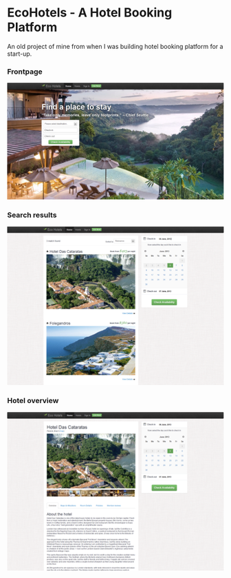 # EcoHotels - A Hotel Booking Platform
An old project of mine from when I was building hotel booking platform for a start-up.

### Frontpage
![Screenshot](https://github.com/mkhj/EcoHotels/blob/master/frontpage.png?raw=true)

### Search results
![Screenshot](https://github.com/mkhj/EcoHotels/blob/master/search.png?raw=true)

### Hotel overview
![Screenshot](https://github.com/mkhj/EcoHotels/blob/master/hotel.png?raw=true)
